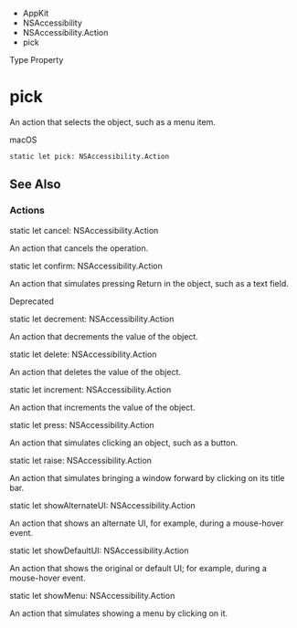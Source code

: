 

- AppKit
- NSAccessibility
- NSAccessibility.Action
-  pick 

Type Property

# pick

An action that selects the object, such as a menu item.

macOS

``` source
static let pick: NSAccessibility.Action
```

## See Also

### Actions

static let cancel: NSAccessibility.Action

An action that cancels the operation.

static let confirm: NSAccessibility.Action

An action that simulates pressing Return in the object, such as a text field.

Deprecated

static let decrement: NSAccessibility.Action

An action that decrements the value of the object.

static let delete: NSAccessibility.Action

An action that deletes the value of the object.

static let increment: NSAccessibility.Action

An action that increments the value of the object.

static let press: NSAccessibility.Action

An action that simulates clicking an object, such as a button.

static let raise: NSAccessibility.Action

An action that simulates bringing a window forward by clicking on its title bar.

static let showAlternateUI: NSAccessibility.Action

An action that shows an alternate UI, for example, during a mouse-hover event.

static let showDefaultUI: NSAccessibility.Action

An action that shows the original or default UI; for example, during a mouse-hover event.

static let showMenu: NSAccessibility.Action

An action that simulates showing a menu by clicking on it.


